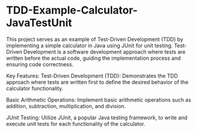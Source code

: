 # TDD-Example-Calculator-JavaTestUnit
This project serves as an example of Test-Driven Development (TDD) by implementing a simple calculator in Java using JUnit for unit testing. Test-Driven Development is a software development approach where tests are written before the actual code, guiding the implementation process and ensuring code correctness.

Key Features:
Test-Driven Development (TDD): Demonstrates the TDD approach where tests are written first to define the desired behavior of the calculator functionality.

Basic Arithmetic Operations: Implement basic arithmetic operations such as addition, subtraction, multiplication, and division.

JUnit Testing: Utilize JUnit, a popular Java testing framework, to write and execute unit tests for each functionality of the calculator.
